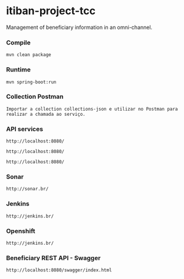 # itiban-project-tcc
Management of beneficiary information in an omni-channel.

### Compile
```
mvn clean package
```

### Runtime
```
mvn spring-boot:run
```

### Collection Postman
```
Importar a collection collections-json e utilizar no Postman para realizar a chamada ao serviço. 
```

### API services
```
http://localhost:8080/

http://localhost:8080/

http://localhost:8080/
```

### Sonar
```
http://sonar.br/
```

### Jenkins
```
http://jenkins.br/
```

### Openshift
```
http://jenkins.br/
```

### Beneficiary REST API - Swagger
```
http://localhost:8080/swagger/index.html
```

